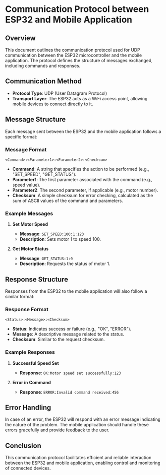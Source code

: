# Communication Protocol between ESP32 and Mobile Application

## Overview
This document outlines the communication protocol used for UDP communication between the ESP32 microcontroller and the mobile application. The protocol defines the structure of messages exchanged, including commands and responses.

## Communication Method
- **Protocol Type**: UDP (User Datagram Protocol)
- **Transport Layer**: The ESP32 acts as a WiFi access point, allowing mobile devices to connect directly to it.

## Message Structure
Each message sent between the ESP32 and the mobile application follows a specific format:

### Message Format
```
<Command>:<Parameter1>:<Parameter2>:<Checksum>
```

- **Command**: A string that specifies the action to be performed (e.g., "SET_SPEED", "GET_STATUS").
- **Parameter1**: The first parameter associated with the command (e.g., speed value).
- **Parameter2**: The second parameter, if applicable (e.g., motor number).
- **Checksum**: A simple checksum for error checking, calculated as the sum of ASCII values of the command and parameters.

### Example Messages
1. **Set Motor Speed**
   - **Message**: `SET_SPEED:100:1:123`
   - **Description**: Sets motor 1 to speed 100.
   
2. **Get Motor Status**
   - **Message**: `GET_STATUS:1:0`
   - **Description**: Requests the status of motor 1.

## Response Structure
Responses from the ESP32 to the mobile application will also follow a similar format:

### Response Format
```
<Status>:<Message>:<Checksum>
```

- **Status**: Indicates success or failure (e.g., "OK", "ERROR").
- **Message**: A descriptive message related to the status.
- **Checksum**: Similar to the request checksum.

### Example Responses
1. **Successful Speed Set**
   - **Response**: `OK:Motor speed set successfully:123`
   
2. **Error in Command**
   - **Response**: `ERROR:Invalid command received:456`

## Error Handling
In case of an error, the ESP32 will respond with an error message indicating the nature of the problem. The mobile application should handle these errors gracefully and provide feedback to the user.

## Conclusion
This communication protocol facilitates efficient and reliable interaction between the ESP32 and mobile application, enabling control and monitoring of connected devices.